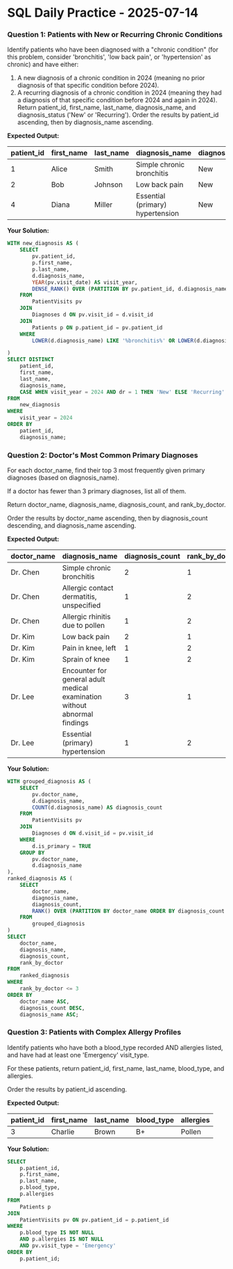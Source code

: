 # SQL Daily Practice - 2025-07-14

### Question 1: Patients with New or Recurring Chronic Conditions

Identify patients who have been diagnosed with a "chronic condition" (for this problem, consider 'bronchitis', 'low back pain', or 'hypertension' as chronic) and have either:

1. A new diagnosis of a chronic condition in 2024 (meaning no prior diagnosis of that specific condition before 2024).
2. A recurring diagnosis of a chronic condition in 2024 (meaning they had a diagnosis of that specific condition before 2024 and again in 2024).
   Return patient_id, first_name, last_name, diagnosis_name, and diagnosis_status ('New' or 'Recurring').
   Order the results by patient_id ascending, then by diagnosis_name ascending.

**Expected Output:**

| patient_id | first_name | last_name | diagnosis_name                   | diagnosis_status |
| ---------- | ---------- | --------- | -------------------------------- | ---------------- |
| 1          | Alice      | Smith     | Simple chronic bronchitis        | New              |
| 2          | Bob        | Johnson   | Low back pain                    | New              |
| 4          | Diana      | Miller    | Essential (primary) hypertension | New              |
**Your Solution:**

```sql
WITH new_diagnosis AS (
	SELECT
		pv.patient_id,
		p.first_name,
		p.last_name,
		d.diagnosis_name,
		YEAR(pv.visit_date) AS visit_year,
		DENSE_RANK() OVER (PARTITION BY pv.patient_id, d.diagnosis_name ORDER BY YEAR(pv.visit_date)) AS dr
	FROM
		PatientVisits pv
	JOIN
		Diagnoses d ON pv.visit_id = d.visit_id
	JOIN
		Patients p ON p.patient_id = pv.patient_id
	WHERE
		LOWER(d.diagnosis_name) LIKE '%bronchitis%' OR LOWER(d.diagnosis_name) LIKE '%low back pain%' OR LOWER(d.diagnosis_name) LIKE '%hypertension%'

)
SELECT DISTINCT
	patient_id,
	first_name,
	last_name,
	diagnosis_name,
	CASE WHEN visit_year = 2024 AND dr = 1 THEN 'New' ELSE 'Recurring' END AS diagnosis_status
FROM
	new_diagnosis
WHERE
	visit_year = 2024
ORDER BY
	patient_id,
	diagnosis_name;
```

### Question 2: Doctor's Most Common Primary Diagnoses

For each doctor_name, find their top 3 most frequently given primary diagnoses (based on diagnosis_name).

If a doctor has fewer than 3 primary diagnoses, list all of them.

Return doctor_name, diagnosis_name, diagnosis_count, and rank_by_doctor.

Order the results by doctor_name ascending, then by diagnosis_count descending, and diagnosis_name ascending.

**Expected Output:**

| doctor_name | diagnosis_name                                                            | diagnosis_count | rank_by_doctor |
| ----------- | ------------------------------------------------------------------------- | --------------- | -------------- |
| Dr. Chen    | Simple chronic bronchitis                                                 | 2               | 1              |
| Dr. Chen    | Allergic contact dermatitis, unspecified                                  | 1               | 2              |
| Dr. Chen    | Allergic rhinitis due to pollen                                           | 1               | 2              |
| Dr. Kim     | Low back pain                                                             | 2               | 1              |
| Dr. Kim     | Pain in knee, left                                                        | 1               | 2              |
| Dr. Kim     | Sprain of knee                                                            | 1               | 2              |
| Dr. Lee     | Encounter for general adult medical examination without abnormal findings | 3               | 1              |
| Dr. Lee     | Essential (primary) hypertension                                          | 1               | 2              |

**Your Solution:**

```sql
WITH grouped_diagnosis AS (
	SELECT
		pv.doctor_name,
		d.diagnosis_name,
		COUNT(d.diagnosis_name) AS diagnosis_count
	FROM
		PatientVisits pv
	JOIN
		Diagnoses d ON d.visit_id = pv.visit_id
	WHERE
		d.is_primary = TRUE
	GROUP BY
		pv.doctor_name,
		d.diagnosis_name
),
ranked_diagnosis AS (
	SELECT
		doctor_name,
		diagnosis_name,
		diagnosis_count,
		RANK() OVER (PARTITION BY doctor_name ORDER BY diagnosis_count DESC) AS rank_by_doctor
	FROM
		grouped_diagnosis
)
SELECT
	doctor_name,
	diagnosis_name,
	diagnosis_count,
	rank_by_doctor
FROM
	ranked_diagnosis
WHERE
	rank_by_doctor <= 3
ORDER BY
	doctor_name ASC,
	diagnosis_count DESC,
	diagnosis_name ASC;
```

### Question 3: Patients with Complex Allergy Profiles

Identify patients who have both a blood_type recorded AND allergies listed, and have had at least one 'Emergency' visit_type.

For these patients, return patient_id, first_name, last_name, blood_type, and allergies.

Order the results by patient_id ascending.

**Expected Output:**

| patient_id | first_name | last_name | blood_type | allergies |
| ---------- | ---------- | --------- | ---------- | --------- |
| 3          | Charlie    | Brown     | B+         | Pollen    |

**Your Solution:**

```sql
SELECT
	p.patient_id,
	p.first_name,
	p.last_name,
	p.blood_type,
	p.allergies
FROM
	Patients p
JOIN
	PatientVisits pv ON pv.patient_id = p.patient_id
WHERE
	p.blood_type IS NOT NULL
	AND p.allergies IS NOT NULL
	AND pv.visit_type = 'Emergency'
ORDER BY
	p.patient_id;
```
